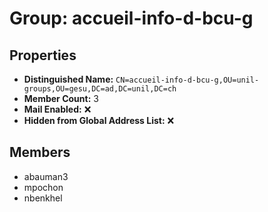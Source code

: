 # Group: accueil-info-d-bcu-g

## Properties

- **Distinguished Name:** `CN=accueil-info-d-bcu-g,OU=unil-groups,OU=gesu,DC=ad,DC=unil,DC=ch`
- **Member Count:** 3
- **Mail Enabled:** ❌
- **Hidden from Global Address List:** ❌

## Members

- abauman3
- mpochon
- nbenkhel

